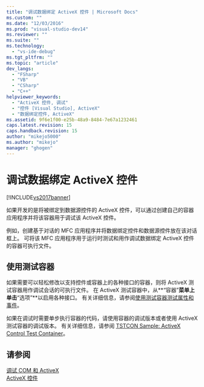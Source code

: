 ```yaml
---
title: "调试数据绑定 ActiveX 控件 | Microsoft Docs"
ms.custom: ""
ms.date: "12/03/2016"
ms.prod: "visual-studio-dev14"
ms.reviewer: ""
ms.suite: ""
ms.technology: 
  - "vs-ide-debug"
ms.tgt_pltfrm: ""
ms.topic: "article"
dev_langs: 
  - "FSharp"
  - "VB"
  - "CSharp"
  - "C++"
helpviewer_keywords: 
  - "ActiveX 控件, 调试"
  - "控件 [Visual Studio], ActiveX"
  - "数据绑定控件, ActiveX"
ms.assetid: 9f6e1f00-e25b-48a9-8484-7e67a1232461
caps.latest.revision: 15
caps.handback.revision: 15
author: "mikejo5000"
ms.author: "mikejo"
manager: "ghogen"
---
```

# 调试数据绑定 ActiveX 控件
[!INCLUDE[vs2017banner](../code-quality/includes/vs2017banner.md)]

如果开发的是将被绑定到数据源控件的 ActiveX 控件，可以通过创建自己的容器应用程序并将该容器用于调试该 ActiveX 控件。  
  
 例如，创建基于对话的 MFC 应用程序并将数据绑定控件和数据源控件放在该对话框上。  可将该 MFC 应用程序用于运行时测试和用作调试数据绑定 ActiveX 控件的容器可执行文件。  
  
## 使用测试容器  
 如果需要可以轻松修改以支持控件或容器上的各种接口的容器，则将 ActiveX 测试容器用作调试会话的可执行文件。  在 ActiveX 测试容器中，从**“容器”**菜单上单击**“选项”**以启用各种接口。  有关详细信息，请参阅[使用测试容器测试属性和事件](/visual-cpp/mfc/testing-properties-and-events-with-test-container)。  
  
 如果在调试时需要单步执行容器的代码，请使用容器的调试版本或者使用 ActiveX 测试容器的调试版本。  有关详细信息，请参阅 [TSTCON Sample: ActiveX Control Test Container](http://msdn.microsoft.com/zh-cn/72fa40ef-27d3-400c-813f-10b03236e600)。  
  
## 请参阅  
 [调试 COM 和 ActiveX](../debugger/com-and-activex-debugging.md)   
 [ActiveX 控件](/visual-cpp/mfc/activex-controls)